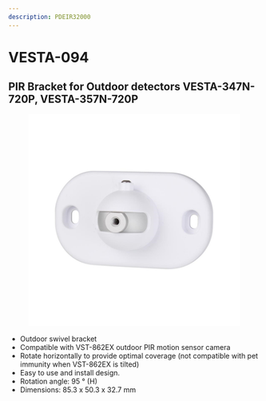 ```yaml
---
description: PDEIR32000
---
```


# VESTA-094

## PIR Bracket for Outdoor detectors VESTA-347N-720P, VESTA-357N-720P

<figure><img src=".gitbook/assets/image (9) (1) (1).png" alt=""><figcaption></figcaption></figure>

* Outdoor swivel bracket
* Compatible with VST-862EX outdoor PIR motion sensor camera
* Rotate horizontally to provide optimal coverage (not compatible with pet immunity when VST-862EX is tilted)
* Easy to use and install design.
* Rotation angle: 95 ° (H)
* &#x20;Dimensions: 85.3 x 50.3 x 32.7 mm
